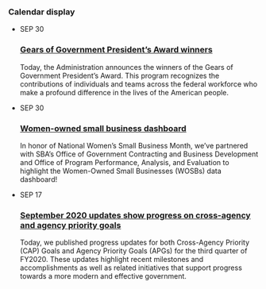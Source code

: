 
<div class="grid-row grid-gap">
  <div class="tablet:grid-col-6">
    <h3 class="site-preview-heading">Calendar display</h3>
    <ul class="usa-collection">
      <li class="usa-collection__item">
        <div class="usa-collection__calendar-date">
          <time datetime="2020-09-30T12:00:00+01:00">
            <span class="usa-collection__calendar-date-month">SEP</span>
            <span class="usa-collection__calendar-date-day">30</span>
          </time>
        </div>
        <div class="usa-collection__body">
          <h3 class="usa-collection__heading">
            <a
            class="usa-link"
            href="https://trumpadministration.archives.performance.gov/presidents-winners-press-release/">
              Gears of Government President’s Award winners
            </a>
          </h3>
          <p class="usa-collection__description">
            Today, the Administration announces the winners of the Gears of
            Government President’s Award. This program recognizes the contributions
            of individuals and teams across the federal workforce who make a
            profound difference in the lives of the American people.
          </p>
        </div>
      </li>
      <li class="usa-collection__item">
        <div class="usa-collection__calendar-date">
          <time datetime="2020-09-30T12:00:00+01:00">
            <span class="usa-collection__calendar-date-month">SEP</span>
            <span class="usa-collection__calendar-date-day">30</span>
          </time>
        </div>
        <div class="usa-collection__body">
          <h3 class="usa-collection__heading">
            <a
            class="usa-link"
            href="https://trumpadministration.archives.performance.gov/sba-wosb-dashboard/">
              Women-owned small business dashboard
            </a>
          </h3>
          <p class="usa-collection__description">
            In honor of National Women’s Small Business Month, we’ve partnered with
            SBA’s Office of Government Contracting and Business Development and
            Office of Program Performance, Analysis, and Evaluation to highlight the
            Women-Owned Small Businesses (WOSBs) data dashboard!
          </p>
        </div>
      </li>
      <li class="usa-collection__item">
        <div class="usa-collection__calendar-date">
          <time datetime="2020-09-17T12:00:00+01:00">
            <span class="usa-collection__calendar-date-month">SEP</span>
            <span class="usa-collection__calendar-date-day">17</span>
          </time>
        </div>
        <div class="usa-collection__body">
          <h3 class="usa-collection__heading">
            <a
            class="usa-link"
            href="https://trumpadministration.archives.performance.gov/September-2020-Updates-Show-Progress/">
              September 2020 updates show progress on cross-agency and agency priority goals
            </a>
          </h3>
          <p class="usa-collection__description">
            Today, we published progress updates for both Cross-Agency Priority
            (CAP) Goals and Agency Priority Goals (APGs) for the third quarter of
            FY2020. These updates highlight recent milestones and accomplishments as
            well as related initiatives that support progress towards a more modern
            and effective government.
          </p>
        </div>
      </li>
    </ul>
  </div>
</div>